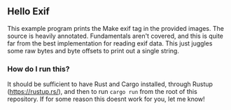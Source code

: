 ## Hello Exif

This example program prints the Make exif tag in the provided images. The source is heavily annotated.
Fundamentals aren't covered, and this is quite far from the best implementation for reading exif data. This
just juggles some raw bytes and byte offsets to print out a single string.

### How do I run this?

It should be sufficient to have Rust and Cargo installed, through Rustup (https://rustup.rs/), and then to run
`cargo run` from the root of this repository. If for some reason this doesnt work for you, let me know!
